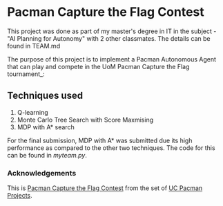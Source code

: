 # Pacman Capture the Flag Contest

This project was done as part of my master's degree in IT in the subject - "AI Planning for Autonomy" with 2 other classmates. The details can be found in TEAM.md 

The purpose of this project is to implement a Pacman Autonomous Agent that can play and compete in the UoM Pacman Capture the Flag tournament_:

## Techniques used 

1. Q-learning
2. Monte Carlo Tree Search with Score Maxmising
3. MDP with A* search

For the final submission, MDP with A* was submitted due its high performance as compared to the other two techniques. The code for this can be found in *myteam.py*.

### Acknowledgements

This is [Pacman Capture the Flag Contest](http://ai.berkeley.edu/contest.html) from the set of [UC Pacman Projects](http://ai.berkeley.edu/project_overview.html). 
